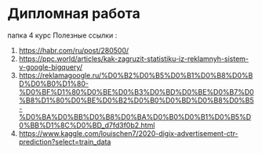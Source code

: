# Дипломная работа
папка 4 курс
Полезные ссылки : 
1) https://habr.com/ru/post/280500/
2) https://ppc.world/articles/kak-zagruzit-statistiku-iz-reklamnyh-sistem-v-google-bigquery/
3) https://reklamagoogle.ru/%D0%B2%D0%B5%D0%B1%D0%B8%D0%BD%D0%B0%D1%80-%D0%BF%D1%80%D0%BE%D0%B3%D0%BD%D0%BE%D0%B7%D0%B8%D1%80%D0%BE%D0%B2%D0%B0%D0%BD%D0%B8%D0%B5-%D0%BA%D0%BB%D0%B8%D0%BA%D0%B0%D0%B1%D0%B5%D0%BB%D1%8C%D0%BD_d7fd3f0b2.html
4) https://www.kaggle.com/louischen7/2020-digix-advertisement-ctr-prediction?select=train_data
